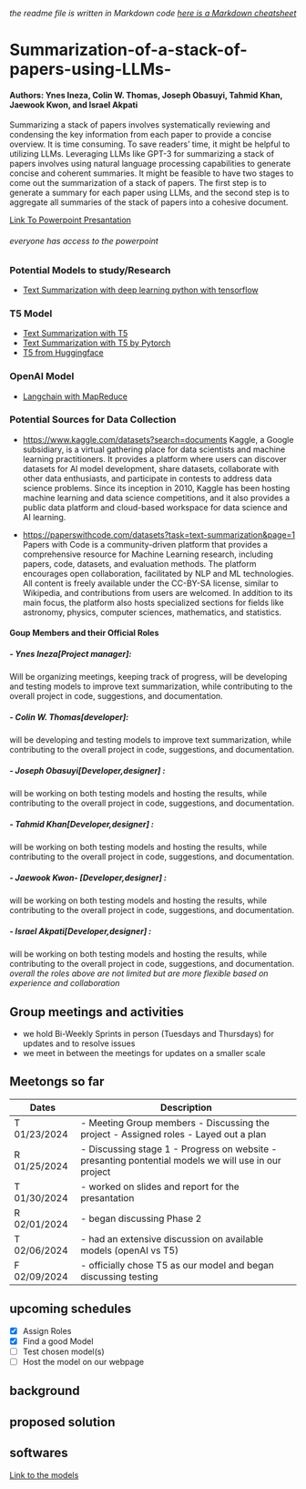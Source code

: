_the readme file is written in Markdown code [here is a Markdown cheatsheet](https://www.markdownguide.org/cheat-sheet/)_


# Summarization-of-a-stack-of-papers-using-LLMs-
#### Authors: Ynes Ineza, Colin W. Thomas, Joseph Obasuyi, Tahmid Khan, Jaewook Kwon, and Israel Akpati
Summarizing a stack of papers involves systematically reviewing and condensing the key information from each paper to provide a concise overview. It is time consuming. To save readers’ time, it might be helpful to utilizing LLMs. Leveraging LLMs like GPT-3 for summarizing a stack of papers involves using natural language processing capabilities to generate concise and coherent summaries. It might be feasible to have two stages to come out the summarization of a stack of papers. The first step is to generate a summary for each paper using LLMs, and the second step is to aggregate all summaries of the stack of papers into a cohesive document. 



[Link To Powerpoint Presantation](https://texastechuniversity-my.sharepoint.com/:p:/g/personal/yineza_ttu_edu/EbyDaIz9wdFJtGlFymcaJAYBAQn18y0naAs5ZXikL_E7Ew?e=vgZdmH)
###### _everyone has access to the powerpoint_

### Potential Models to study/Research
- [Text Summarization with deep learning python with tensorflow](https://medium.com/@YasinShafiei/text-summarization-with-deep-learning-python-with-tensorflow-d0f3e329c3d2)
### T5 Model
- [Text Summarization with T5](https://learnopencv.com/text-summarization-using-t5/)
- [Text Summarization with T5 by Pytorch](https://medium.com/@ajazturki10/text-summarization-with-t5-pytorch-and-pytorch-lightning-b7a319ec9ea2)
- [T5 from Huggingface](https://huggingface.co/docs/transformers/model_doc/t5?source=post_page-----b665c9e40771--------------------------------)
### OpenAI Model
- [Langchain with MapReduce](https://python.langchain.com/docs/use_cases/summarization)

### Potential Sources for Data Collection
- https://www.kaggle.com/datasets?search=documents
  Kaggle, a Google subsidiary, is a virtual gathering place for data scientists and machine learning practitioners. It provides a platform where users can discover datasets for AI model development, share datasets, collaborate with other data enthusiasts, and participate in contests to address data science problems. Since its inception in 2010, Kaggle has been hosting machine learning and data science competitions, and it also provides a public data platform and cloud-based workspace for data science and AI learning.
  
- https://paperswithcode.com/datasets?task=text-summarization&page=1
  Papers with Code is a community-driven platform that provides a comprehensive resource for Machine Learning research, including papers, code, datasets, and evaluation methods. The platform encourages open collaboration, facilitated by NLP and ML technologies. All content is freely available under the CC-BY-SA license, similar to Wikipedia, and contributions from users are welcomed. In addition to its main focus, the platform also hosts specialized sections for fields like astronomy, physics, computer sciences, mathematics, and statistics.

#### Goup Members and their Official Roles
##### -  Ynes Ineza[Project manager]:
   Will be organizing meetings, keeping track of progress, will be developing and testing models to improve text summarization, while contributing to the overall project in code, suggestions, and documentation.
##### - Colin W. Thomas[developer]: 
will be developing and testing models to improve text summarization, while contributing to the overall project in code, suggestions, and documentation.
##### - Joseph Obasuyi[Developer,designer] : 
will be working on both testing models and hosting the results, while contributing to the overall project in code, suggestions, and documentation.
##### - Tahmid Khan[Developer,designer] : 
will be working on both testing models and hosting the results, while contributing to the overall project in code, suggestions, and documentation.
##### - Jaewook Kwon- [Developer,designer] :
will be working on both testing models and hosting the results, while contributing to the overall project in code, suggestions, and documentation.
##### - Israel Akpati[Developer,designer] :  
will be working on both testing models and hosting the results, while contributing to the overall project in code, suggestions, and documentation.
_overall the roles above are not limited but are more flexible based on experience and collaboration_

## Group meetings and activities
- we hold Bi-Weekly Sprints in person (Tuesdays and Thursdays) for updates and to resolve issues
- we meet in between the meetings for updates on a smaller scale
## Meetongs so far
| Dates | Description |
| ----------- | ----------- |
| T 01/23/2024 | - Meeting Group members - Discussing the project - Assigned roles - Layed out a plan|
| R 01/25/2024 | - Discussing stage 1 - Progress on website - presanting pontential models we will use in our project |
| T 01/30/2024 | - worked on slides and report for the presantation
| R 02/01/2024 | - began discussing Phase 2
| T 02/06/2024 | - had an extensive discussion on available models (openAI vs T5)
| F 02/09/2024 | - officially chose T5 as our model and began discussing testing

## upcoming schedules
- [x] Assign Roles
- [x] Find a good Model
- [ ] Test chosen model(s)
- [ ] Host the model on our webpage

## background
## proposed solution
## softwares
[Link to the models](google.com)

